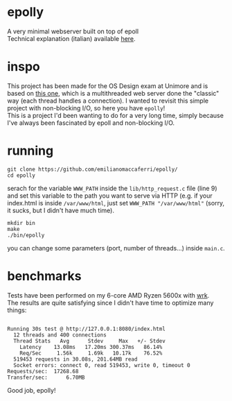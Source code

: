 # epolly
A very minimal webserver built on top of epoll <br>
Technical explanation (italian) available [here](https://static.macca.cloud/public/epolly.pdf).

# inspo
This project has been made for the OS Design exam at Unimore and is based on [this one](http://www.0x04.net/doc/posix/Multi-Threaded%20Programming%20with%20POSIX%20Threads%20-%20Linux%20Systems%20Programming.pdf#%5B%7B%22num%22%3A132%2C%22gen%22%3A0%7D%2C%7B%22name%22%3A%22XYZ%22%7D%2C0%2C792%2Cnull%5D), which is  a multithreaded web server done the "classic" way (each thread handles a connection). I wanted to revisit this simple project with non-blocking I/O, so here you have `epolly`!<br>
This is a project I'd been wanting to do for a very long time, simply because I've always been fascinated by epoll and non-blocking I/O.<br>
# running
```
git clone https://github.com/emilianomaccaferri/epolly/
cd epolly
```
serach for the variable `WWW_PATH` inside the `lib/http_request.c` file (line 9) and set this variable to the path you want to serve via HTTP (e.g. if your index.html is inside `/var/www/html`, just set `WWW_PATH "/var/www/html"` (sorry, it sucks, but I didn't have much time).
```
mkdir bin
make
./bin/epolly
```
you can change some parameters (port, number of threads...) inside `main.c`.
# benchmarks
Tests have been performed on my 6-core AMD Ryzen 5600x with [wrk](https://github.com/wg/wrk).<br>
The results are quite satisfying since I didn't have time to optimize many things:
```

Running 30s test @ http://127.0.0.1:8080/index.html
  12 threads and 400 connections
  Thread Stats   Avg      Stdev     Max   +/- Stdev
    Latency    13.08ms   17.20ms 300.37ms   86.14%
    Req/Sec     1.56k     1.69k   10.17k    76.52%
  519453 requests in 30.08s, 201.64MB read
  Socket errors: connect 0, read 519453, write 0, timeout 0
Requests/sec:  17268.68
Transfer/sec:      6.70MB

```
Good job, epolly!
